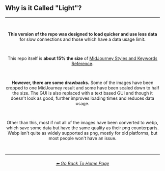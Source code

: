 <h2>Why is it Called "Light"?</h2>

<hr><!--------------->

<br>

<div align="center">

<b>This version of the repo was designed to load quicker and use less data</b> for slow connections and those which have a data usage limit.

<br>

This repo itself is <b>about 15% the size</b> of <a href="https://github.com/willwulfken/MidJourney-Styles-and-Keywords-Reference">MidJourney Styles and Keywords Reference</a>.

<br>

<b>However, there are some drawbacks.</b> Some of the images have been cropped to one MidJourney result and some have been scaled down to half the size. The GUI is also replaced with a text based GUI and though it doesn't look as good, further improves loading times and reduces data usage.

<br>

Other than this, most if not all of the images have been converted to webp, which save some data but have the same quality as their png counterparts. Webp isn't quite as widely supported as png, mostly for old platforms, but most people won't have an issue.

</div>

<br>

<hr><!--------------->
<div align="center">
<h6><a href="https://github.com/willwulfken/MidJourney-Styles-and-Keywords-Reference-Light/blob/text-gui/README.md">⬅ Go Back To Home Page</a></h6>
</div>